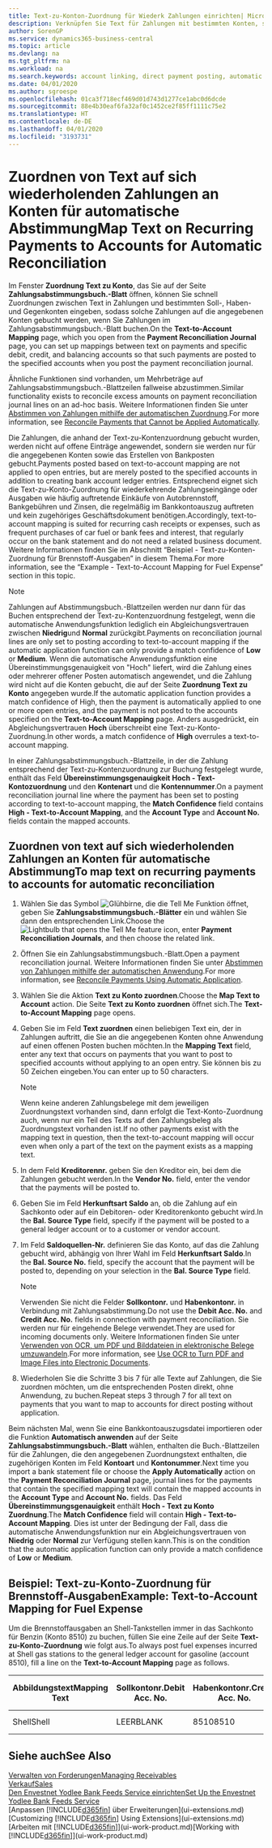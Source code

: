 ```yaml
---
title: Text-zu-Konton-Zuordnung für Wiederk Zahlungen einrichten| Microsoft Docs
description: Verknüpfen Sie Text für Zahlungen mit bestimmten Konten, so dass Zahlungen auf die Konten gebucht werden, wenn Sie das Zahlungsabstimmungsbuch.-Blatt buchen.
author: SorenGP
ms.service: dynamics365-business-central
ms.topic: article
ms.devlang: na
ms.tgt_pltfrm: na
ms.workload: na
ms.search.keywords: account linking, direct payment posting, automatic payment processing, reconcile payment, recurring expense, recurring cash receipt
ms.date: 04/01/2020
ms.author: sgroespe
ms.openlocfilehash: 01ca3f718ecf469d01d743d1277ce1abc0d6dcde
ms.sourcegitcommit: 88e4b30eaf6fa32af0c1452ce2f85ff1111c75e2
ms.translationtype: HT
ms.contentlocale: de-DE
ms.lasthandoff: 04/01/2020
ms.locfileid: "3193731"
---
```

# <a name="map-text-on-recurring-payments-to-accounts-for-automatic-reconciliation"></a><span data-ttu-id="8a19f-103">Zuordnen von Text auf sich wiederholenden Zahlungen an Konten für automatische Abstimmung</span><span class="sxs-lookup"><span data-stu-id="8a19f-103">Map Text on Recurring Payments to Accounts for Automatic Reconciliation</span></span>
<span data-ttu-id="8a19f-104">Im Fenster **Zuordnung Text zu Konto**, das Sie auf der Seite **Zahlungsabstimmungsbuch.-Blatt** öffnen, können Sie schnell Zuordnungen zwischen Text in Zahlungen und bestimmten Soll-, Haben- und Gegenkonten eingeben, sodass solche Zahlungen auf die angegebenen Konten gebucht werden, wenn Sie Zahlungen im Zahlungsabstimmungsbuch.-Blatt buchen.</span><span class="sxs-lookup"><span data-stu-id="8a19f-104">On the **Text-to-Account Mapping** page, which you open from the **Payment Reconciliation Journal** page, you can set up mappings between text on payments and specific debit, credit, and balancing accounts so that such payments are posted to the specified accounts when you post the payment reconciliation journal.</span></span>

<span data-ttu-id="8a19f-105">Ähnliche Funktionen sind vorhanden, um Mehrbeträge auf Zahlungsabstimmungsbuch.-Blattzeilen fallweise abzustimmen.</span><span class="sxs-lookup"><span data-stu-id="8a19f-105">Similar functionality exists to reconcile excess amounts on payment reconciliation journal lines on an ad-hoc basis.</span></span> <span data-ttu-id="8a19f-106">Weitere Informationen finden Sie unter [Abstimmen von Zahlungen mithilfe der automatischen Zuordnung](receivables-how-reconcile-payments-cannot-apply-auto.md).</span><span class="sxs-lookup"><span data-stu-id="8a19f-106">For more information, see [Reconcile Payments that Cannot be Applied Automatically](receivables-how-reconcile-payments-cannot-apply-auto.md).</span></span>

<span data-ttu-id="8a19f-107">Die Zahlungen, die anhand der Text-zu-Kontenzuordnung gebucht wurden, werden nicht auf offene Einträge angewendet, sondern sie werden nur für die angegebenen Konten sowie das Erstellen von Bankposten gebucht.</span><span class="sxs-lookup"><span data-stu-id="8a19f-107">Payments posted based on text-to-account mapping are not applied to open entries, but are merely posted to the specified accounts in addition to creating bank account ledger entries.</span></span> <span data-ttu-id="8a19f-108">Entsprechend eignet sich die Text-zu-Konto-Zuordnung für wiederkehrende Zahlungseingänge oder Ausgaben wie häufig auftretende Einkäufe von Autobrennstoff, Bankgebühren und Zinsen, die regelmäßig im Bankkontoauszug auftreten und kein zugehöriges Geschäftsdokument benötigen.</span><span class="sxs-lookup"><span data-stu-id="8a19f-108">Accordingly, text-to-account mapping is suited for recurring cash receipts or expenses, such as frequent purchases of car fuel or bank fees and interest, that regularly occur on the bank statement and do not need a related business document.</span></span> <span data-ttu-id="8a19f-109">Weitere Informationen finden Sie im Abschnitt “Beispiel - Text-zu-Konten-Zuordnung für Brennstoff-Ausgaben” in diesem Thema.</span><span class="sxs-lookup"><span data-stu-id="8a19f-109">For more information, see the “Example - Text-to-Account Mapping for Fuel Expense” section in this topic.</span></span>

> [!NOTE]  
>   <span data-ttu-id="8a19f-110">Zahlungen auf Abstimmungsbuch.-Blattzeilen werden nur dann für das Buchen entsprechend der Text-zu-Kontenzuordnung festgelegt, wenn die automatische Anwendungsfunktion lediglich ein Abgleichungsvertrauen zwischen **Niedrig**und **Normal** zurückgibt.</span><span class="sxs-lookup"><span data-stu-id="8a19f-110">Payments on reconciliation journal lines are only set to posting according to text-to-account mapping if the automatic application function can only provide a match confidence of **Low** or **Medium**.</span></span> <span data-ttu-id="8a19f-111">Wenn die automatische Anwendungsfunktion eine Übereinstimmungsgenauigkeit von "Hoch" liefert, wird die Zahlung eines oder mehrerer offener Posten automatisch angewendet, und die Zahlung wird nicht auf die Konten gebucht, die auf der Seite **Zuordnung Text zu Konto** angegeben wurde.</span><span class="sxs-lookup"><span data-stu-id="8a19f-111">If the automatic application function provides a match confidence of High, then the payment is automatically applied to one or more open entries, and the payment is not posted to the accounts specified on the **Text-to-Account Mapping** page.</span></span> <span data-ttu-id="8a19f-112">Anders ausgedrückt, ein Abgleichungsvertrauen **Hoch** überschreibt eine Text-zu-Konto-Zuordnung.</span><span class="sxs-lookup"><span data-stu-id="8a19f-112">In other words, a match confidence of **High** overrules a text-to-account mapping.</span></span>

<span data-ttu-id="8a19f-113">In einer Zahlungsabstimmungsbuch.-Blattzeile, in der die Zahlung entsprechend der Text-zu-Kontenzuordnung zur Buchung festgelegt wurde, enthält das Feld **Übereinstimmungsgenauigkeit** **Hoch - Text-Kontozuordnung** und den **Kontenart** und die **Kontennummer**.</span><span class="sxs-lookup"><span data-stu-id="8a19f-113">On a payment reconciliation journal line where the payment has been set to posting according to text-to-account mapping, the **Match Confidence** field contains **High - Text-to-Account Mapping**, and the **Account Type** and **Account No.** fields contain the mapped accounts.</span></span>

## <a name="to-map-text-on-recurring-payments-to-accounts-for-automatic-reconciliation"></a><span data-ttu-id="8a19f-114">Zuordnen von text auf sich wiederholenden Zahlungen an Konten für automatische Abstimmung</span><span class="sxs-lookup"><span data-stu-id="8a19f-114">To map text on recurring payments to accounts for automatic reconciliation</span></span>
1. <span data-ttu-id="8a19f-115">Wählen Sie das Symbol ![Glühbirne, die die Tell Me Funktion öffnet](media/ui-search/search_small.png "Sagen Sie mir, was Sie tun wollen"), geben Sie **Zahlungsabstimmungsbuch.-Blätter** ein und wählen Sie dann den entsprechenden Link.</span><span class="sxs-lookup"><span data-stu-id="8a19f-115">Choose the ![Lightbulb that opens the Tell Me feature](media/ui-search/search_small.png "Tell me what you want to do") icon, enter **Payment Reconciliation Journals**, and then choose the related link.</span></span>
2. <span data-ttu-id="8a19f-116">Öffnen Sie ein Zahlungsabstimmungsbuch.-Blatt.</span><span class="sxs-lookup"><span data-stu-id="8a19f-116">Open a payment reconciliation journal.</span></span> <span data-ttu-id="8a19f-117">Weitere Informationen finden Sie unter [Abstimmen von Zahlungen mithilfe der automatischen Anwendung](receivables-how-reconcile-payments-auto-application.md).</span><span class="sxs-lookup"><span data-stu-id="8a19f-117">For more information, see [Reconcile Payments Using Automatic Application](receivables-how-reconcile-payments-auto-application.md).</span></span>
3. <span data-ttu-id="8a19f-118">Wählen Sie die Aktion **Text zu Konto zuordnen**.</span><span class="sxs-lookup"><span data-stu-id="8a19f-118">Choose the **Map Text to Account** action.</span></span> <span data-ttu-id="8a19f-119">Die Seite **Text zu Konto zuordnen** öffnet sich.</span><span class="sxs-lookup"><span data-stu-id="8a19f-119">The **Text-to-Account Mapping** page opens.</span></span>
4. <span data-ttu-id="8a19f-120">Geben Sie im Feld **Text zuordnen** einen beliebigen Text ein, der in Zahlungen auftritt, die Sie an die angegebenen Konten ohne Anwendung auf einen offenen Posten buchen möchten.</span><span class="sxs-lookup"><span data-stu-id="8a19f-120">In the **Mapping Text** field, enter any text that occurs on payments that you want to post to specified accounts without applying to an open entry.</span></span> <span data-ttu-id="8a19f-121">Sie können bis zu 50 Zeichen eingeben.</span><span class="sxs-lookup"><span data-stu-id="8a19f-121">You can enter up to 50 characters.</span></span>

    > [!NOTE]  
    >   <span data-ttu-id="8a19f-122">Wenn keine anderen Zahlungsbelege mit dem jeweiligen Zuordnungstext vorhanden sind, dann erfolgt die Text-Konto-Zuordnung auch, wenn nur ein Teil des Texts auf den Zahlungsbeleg als Zuordnungstext vorhanden ist.</span><span class="sxs-lookup"><span data-stu-id="8a19f-122">If no other payments exist with the mapping text in question, then the text-to-account mapping will occur even when only a part of the text on the payment exists as a mapping text.</span></span>
5. <span data-ttu-id="8a19f-123">In dem Feld **Kreditorennr.** geben Sie den Kreditor ein, bei dem die Zahlungen gebucht werden.</span><span class="sxs-lookup"><span data-stu-id="8a19f-123">In the **Vendor No.** field, enter the vendor that the payments will be posted to.</span></span>
6. <span data-ttu-id="8a19f-124">Geben Sie im Feld **Herkunftsart Saldo** an, ob die Zahlung auf ein Sachkonto oder auf ein Debitoren- oder Kreditorenkonto gebucht wird.</span><span class="sxs-lookup"><span data-stu-id="8a19f-124">In the **Bal. Source Type** field, specify if the payment will be posted to a general ledger account or to a customer or vendor account.</span></span>
7. <span data-ttu-id="8a19f-125">Im Feld **Saldoquellen-Nr.** definieren Sie das Konto, auf das die Zahlung gebucht wird, abhängig von Ihrer Wahl im Feld **Herkunftsart Saldo**.</span><span class="sxs-lookup"><span data-stu-id="8a19f-125">In the **Bal. Source No.** field, specify the account that the payment will be posted to, depending on your selection in the **Bal. Source Type** field.</span></span>

    > [!NOTE]
    > <span data-ttu-id="8a19f-126">Verwenden Sie nicht die Felder **Sollkontonr.** und **Habenkontonr.** in Verbindung mit Zahlungsabstimmung.</span><span class="sxs-lookup"><span data-stu-id="8a19f-126">Do not use the **Debit Acc. No.** and **Credit Acc. No.** fields in connection with payment reconciliation.</span></span> <span data-ttu-id="8a19f-127">Sie werden nur für eingehende Belege verwendet.</span><span class="sxs-lookup"><span data-stu-id="8a19f-127">They are used for incoming documents only.</span></span> <span data-ttu-id="8a19f-128">Weitere Informationen finden Sie unter [Verwenden von OCR, um PDF und Bilddateien in elektronische Belege umzuwandeln](across-how-use-ocr-pdf-images-files.md).</span><span class="sxs-lookup"><span data-stu-id="8a19f-128">For more information, see [Use OCR to Turn PDF and Image Files into Electronic Documents](across-how-use-ocr-pdf-images-files.md).</span></span>

8. <span data-ttu-id="8a19f-129">Wiederholen Sie die Schritte 3 bis 7 für alle Texte auf Zahlungen, die Sie zuordnen möchten, um die entsprechenden Posten direkt, ohne Anwendung, zu buchen.</span><span class="sxs-lookup"><span data-stu-id="8a19f-129">Repeat steps 3 through 7 for all text on payments that you want to map to accounts for direct posting without application.</span></span>

<span data-ttu-id="8a19f-130">Beim nächsten Mal, wenn Sie eine Bankkontoauszugsdatei importieren oder die Funktion **Automatisch anwenden** auf der Seite **Zahlungsabstimmungsbuch.-Blatt** wählen, enthalten die Buch.-Blattzeilen für die Zahlungen, die den angegebenen Zuordnungstext enthalten, die zugehörigen Konten im Feld **Kontoart** und **Kontonummer**.</span><span class="sxs-lookup"><span data-stu-id="8a19f-130">Next time you import a bank statement file or choose the **Apply Automatically** action on the **Payment Reconciliation Journal** page, journal lines for the payments that contain the specified mapping text will contain the mapped accounts in the **Account Type** and **Account No.** fields.</span></span> <span data-ttu-id="8a19f-131">Das Feld **Übereinstimmungsgenauigkeit** enthält **Hoch - Text zu Konto Zuordnung**.</span><span class="sxs-lookup"><span data-stu-id="8a19f-131">The **Match Confidence** field will contain **High - Text-to-Account Mapping**.</span></span> <span data-ttu-id="8a19f-132">Dies ist unter der Bedingung der Fall, dass die automatische Anwendungsfunktion nur ein Abgleichungsvertrauen von **Niedrig** oder **Normal** zur Verfügung stellen kann.</span><span class="sxs-lookup"><span data-stu-id="8a19f-132">This is on the condition that the automatic application function can only provide a match confidence of **Low** or **Medium**.</span></span>

## <a name="example-text-to-account-mapping-for-fuel-expense"></a><span data-ttu-id="8a19f-133">Beispiel: Text-zu-Konto-Zuordnung für Brennstoff-Ausgaben</span><span class="sxs-lookup"><span data-stu-id="8a19f-133">Example: Text-to-Account Mapping for Fuel Expense</span></span>
<span data-ttu-id="8a19f-134">Um die Brennstoffausgaben an Shell-Tankstellen immer in das Sachkonto für Benzin (Konto 8510) zu buchen, füllen Sie eine Zeile auf der Seite **Text-zu-Konto-Zuordnung** wie folgt aus.</span><span class="sxs-lookup"><span data-stu-id="8a19f-134">To always post fuel expenses incurred at Shell gas stations to the general ledger account for gasoline (account 8510), fill a line on the **Text-to-Account Mapping** page as follows.</span></span>

| <span data-ttu-id="8a19f-135">Abbildungstext</span><span class="sxs-lookup"><span data-stu-id="8a19f-135">Mapping Text</span></span> | <span data-ttu-id="8a19f-136">Sollkontonr.</span><span class="sxs-lookup"><span data-stu-id="8a19f-136">Debit Acc. No.</span></span> | <span data-ttu-id="8a19f-137">Habenkontonr.</span><span class="sxs-lookup"><span data-stu-id="8a19f-137">Credit Acc. No.</span></span> | <span data-ttu-id="8a19f-138">Herkunftsart Saldo</span><span class="sxs-lookup"><span data-stu-id="8a19f-138">Bal. Source Type</span></span> | <span data-ttu-id="8a19f-139">Herkunftsnr. Saldo</span><span class="sxs-lookup"><span data-stu-id="8a19f-139">Bal. Source No.</span></span> |
| --- | --- | --- | --- | --- |
| <span data-ttu-id="8a19f-140">Shell</span><span class="sxs-lookup"><span data-stu-id="8a19f-140">Shell</span></span> |<span data-ttu-id="8a19f-141">LEER</span><span class="sxs-lookup"><span data-stu-id="8a19f-141">BLANK</span></span> |<span data-ttu-id="8a19f-142">8510</span><span class="sxs-lookup"><span data-stu-id="8a19f-142">8510</span></span> |<span data-ttu-id="8a19f-143">Sachkonto</span><span class="sxs-lookup"><span data-stu-id="8a19f-143">G/L Account</span></span> |<span data-ttu-id="8a19f-144">LEER</span><span class="sxs-lookup"><span data-stu-id="8a19f-144">BLANK</span></span> |

## <a name="see-also"></a><span data-ttu-id="8a19f-145">Siehe auch</span><span class="sxs-lookup"><span data-stu-id="8a19f-145">See Also</span></span>
[<span data-ttu-id="8a19f-146">Verwalten von Forderungen</span><span class="sxs-lookup"><span data-stu-id="8a19f-146">Managing Receivables</span></span>](receivables-manage-receivables.md)  
[<span data-ttu-id="8a19f-147">Verkauf</span><span class="sxs-lookup"><span data-stu-id="8a19f-147">Sales</span></span>](sales-manage-sales.md)  
[<span data-ttu-id="8a19f-148">Den Envestnet Yodlee Bank Feeds Service einrichten</span><span class="sxs-lookup"><span data-stu-id="8a19f-148">Set Up the Envestnet Yodlee Bank Feeds Service</span></span>](bank-how-setup-bank-statement-service.md)  
<span data-ttu-id="8a19f-149">[Anpassen [!INCLUDE[d365fin](includes/d365fin_md.md)] über Erweiterungen](ui-extensions.md)</span><span class="sxs-lookup"><span data-stu-id="8a19f-149">[Customizing [!INCLUDE[d365fin](includes/d365fin_md.md)] Using Extensions](ui-extensions.md)</span></span>  
<span data-ttu-id="8a19f-150">[Arbeiten mit [!INCLUDE[d365fin](includes/d365fin_md.md)]](ui-work-product.md)</span><span class="sxs-lookup"><span data-stu-id="8a19f-150">[Working with [!INCLUDE[d365fin](includes/d365fin_md.md)]](ui-work-product.md)</span></span>

